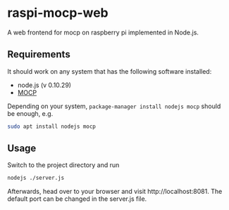 # raspi-mocp-web
A web frontend for mocp on raspberry pi implemented in Node.js.

## Requirements
It should work on any system that has the following software installed:

 * node.js (v 0.10.29)
 * [MOCP](http://moc.daper.net/)
 
Depending on your system, `package-manager install nodejs mocp` should be enough, e.g.

``` bash
sudo apt install nodejs mocp
```

## Usage
Switch to the project directory and run

```bash
nodejs ./server.js
```

Afterwards, head over to your browser and visit http://localhost:8081. The default port can be changed in the server.js file.
